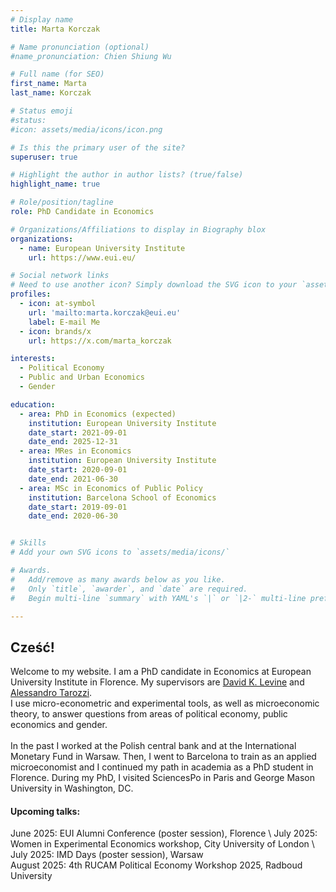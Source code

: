 ```yaml
---
# Display name
title: Marta Korczak

# Name pronunciation (optional)
#name_pronunciation: Chien Shiung Wu

# Full name (for SEO)
first_name: Marta
last_name: Korczak

# Status emoji
#status:
#icon: assets/media/icons/icon.png

# Is this the primary user of the site?
superuser: true

# Highlight the author in author lists? (true/false)
highlight_name: true

# Role/position/tagline
role: PhD Candidate in Economics

# Organizations/Affiliations to display in Biography blox
organizations:
  - name: European University Institute
    url: https://www.eui.eu/

# Social network links
# Need to use another icon? Simply download the SVG icon to your `assets/media/icons/` folder.
profiles:
  - icon: at-symbol
    url: 'mailto:marta.korczak@eui.eu'
    label: E-mail Me
  - icon: brands/x
    url: https://x.com/marta_korczak

interests:
  - Political Economy
  - Public and Urban Economics
  - Gender

education:
  - area: PhD in Economics (expected)
    institution: European University Institute
    date_start: 2021-09-01
    date_end: 2025-12-31
  - area: MRes in Economics
    institution: European University Institute
    date_start: 2020-09-01
    date_end: 2021-06-30
  - area: MSc in Economics of Public Policy
    institution: Barcelona School of Economics
    date_start: 2019-09-01
    date_end: 2020-06-30


# Skills
# Add your own SVG icons to `assets/media/icons/`

# Awards.
#   Add/remove as many awards below as you like.
#   Only `title`, `awarder`, and `date` are required.
#   Begin multi-line `summary` with YAML's `|` or `|2-` multi-line prefix and indent 2 spaces below.

---
```

## Cześć!
Welcome to my website. I am a PhD candidate in Economics at European University Institute in Florence. My supervisors are [David K. Levine](http://www.dklevine.com/david.htm) and [Alessandro Tarozzi](https://sites.google.com/site/alessandrotarozzi/home).\
I use micro-econometric and experimental tools, as well as microeconomic theory, to answer questions from areas of political economy, public economics and gender.\
\
In the past I worked at the Polish central bank and at the International Monetary Fund in Warsaw. Then, I went to Barcelona to train as an applied microeconomist and I continued my path in academia as a PhD student in Florence. During my PhD, I visited SciencesPo in Paris and George Mason University in Washington, DC.
#### Upcoming talks:
June 2025: EUI Alumni Conference (poster session), Florence \ 
July 2025: Women in Experimental Economics workshop, City University of London \ 
July 2025: IMD Days (poster session), Warsaw \
August 2025: 4th RUCAM Political Economy Workshop 2025, Radboud University
